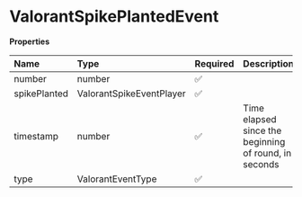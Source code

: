 # ValorantSpikePlantedEvent

**Properties**

| Name         | Type                     | Required | Description                                           |
| :----------- | :----------------------- | :------- | :---------------------------------------------------- |
| number       | number                   | ✅       |                                                       |
| spikePlanted | ValorantSpikeEventPlayer | ✅       |                                                       |
| timestamp    | number                   | ✅       | Time elapsed since the beginning of round, in seconds |
| type         | ValorantEventType        | ✅       |                                                       |

<!-- This file was generated by liblab | https://liblab.com/ -->
